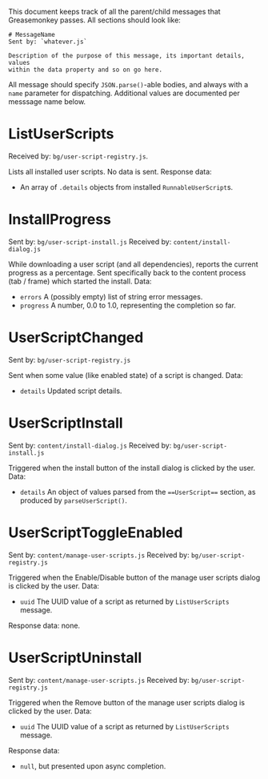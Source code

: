 This document keeps track of all the parent/child messages that Greasemonkey
passes.  All sections should look like:

    # MessageName
    Sent by: `whatever.js`

    Description of the purpose of this message, its important details, values
    within the data property and so on go here.

All message should specify `JSON.parse()`-able bodies, and always with a `name`
parameter for dispatching.  Additional values are documented per messsage name
below.

# ListUserScripts
Received by: `bg/user-script-registry.js`.

Lists all installed user scripts.  No data is sent.  Response data:

* An array of `.details` objects from installed `RunnableUserScript`s.

# InstallProgress
Sent by: `bg/user-script-install.js`
Received by: `content/install-dialog.js`

While downloading a user script (and all dependencies), reports the current
progress as a percentage.  Sent specifically back to the content process
(tab / frame) which started the install.  Data:

* `errors` A (possibly empty) list of string error messages.
* `progress` A number, 0.0 to 1.0, representing the completion so far.

# UserScriptChanged
Sent by: `bg/user-script-registry.js`

Sent when some value (like enabled state) of a script is changed.  Data:

* `details` Updated script details.

# UserScriptInstall
Sent by: `content/install-dialog.js`
Received by: `bg/user-script-install.js`

Triggered when the install button of the install dialog is clicked by the
user.  Data:

* `details` An object of values parsed from the `==UserScript==` section,
  as produced by `parseUserScript()`.

# UserScriptToggleEnabled
Sent by: `content/manage-user-scripts.js`
Received by: `bg/user-script-registry.js`

Triggered when the Enable/Disable button of the manage user scripts dialog is
clicked by the user.  Data:

* `uuid` The UUID value of a script as returned by `ListUserScripts` message.

Response data: none.

# UserScriptUninstall
Sent by: `content/manage-user-scripts.js`
Received by: `bg/user-script-registry.js`

Triggered when the Remove button of the manage user scripts dialog is clicked
by the user.  Data:

* `uuid` The UUID value of a script as returned by `ListUserScripts` message.

Response data:

* `null`, but presented upon async completion.
